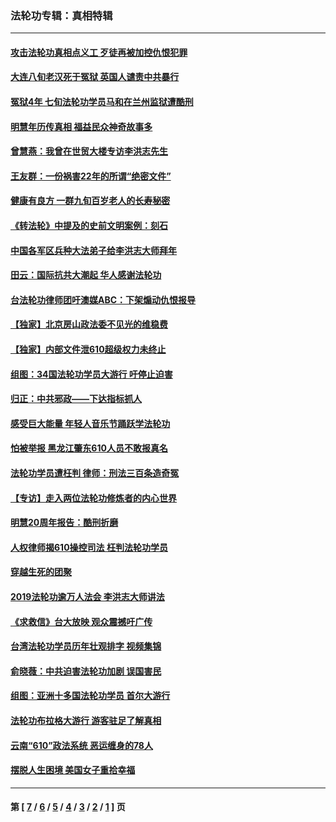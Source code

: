 ### 法轮功专辑：真相特辑
---
#### [攻击法轮功真相点义工 歹徒再被加控仇恨犯罪](../../pages/nf4389/n13601019.md?04030430) 
#### [大连八旬老汉死于冤狱 英国人谴责中共暴行](../../pages/nf4389/n13480118.md?04030430) 
#### [冤狱4年 七旬法轮功学员马和在兰州监狱遭酷刑](../../pages/nf4389/n13304688.md?04030430) 
#### [明慧年历传真相 福益民众神奇故事多](../../pages/nf4389/n13294545.md?04030430) 
#### [曾慧燕：我曾在世贸大楼专访李洪志先生](../../pages/nf4389/n12898729.md?04030430) 
#### [王友群：一份祸害22年的所谓“绝密文件”](../../pages/nf4389/n12871750.md?04030430) 
#### [健康有良方 一群九旬百岁老人的长寿秘密](../../pages/nf4389/n12847475.md?04030430) 
#### [《转法轮》中提及的史前文明案例：刻石](../../pages/nf4389/n12758577.md?04030430) 
#### [中国各军区兵种大法弟子给李洪志大师拜年](../../pages/nf4389/n12750047.md?04030430) 
#### [田云：国际抗共大潮起 华人感谢法轮功](../../pages/nf4389/n12357708.md?04030430) 
#### [台法轮功律师团吁澳媒ABC：下架煽动仇恨报导](../../pages/nf4389/n12279917.md?04030430) 
#### [【独家】北京房山政法委不见光的维稳费](../../pages/nf4389/n12031979.md?04030430) 
#### [【独家】内部文件泄610超级权力未终止](../../pages/nf4389/n12023895.md?04030430) 
#### [组图：34国法轮功学员大游行 吁停止迫害](../../pages/nf4389/n11492658.md?04030430) 
#### [归正：中共邪政——下达指标抓人](../../pages/nf4389/n11474770.md?04030430) 
#### [感受巨大能量 年轻人音乐节踊跃学法轮功](../../pages/nf4389/n11441981.md?04030430) 
#### [怕被举报 黑龙江肇东610人员不敢报真名](../../pages/nf4389/n11436499.md?04030430) 
#### [法轮功学员遭枉判 律师：刑法三百条造奇冤](../../pages/nf4389/n11433943.md?04030430) 
#### [【专访】走入两位法轮功修炼者的内心世界](../../pages/nf4389/n11415623.md?04030430) 
#### [明慧20周年报告：酷刑折磨](../../pages/nf4389/n11387954.md?04030430) 
#### [人权律师揭610操控司法 枉判法轮功学员](../../pages/nf4389/n11313370.md?04030430) 
#### [穿越生死的团聚](../../pages/nf4389/n11258922.md?04030430) 
#### [2019法轮功逾万人法会 李洪志大师讲法](../../pages/nf4389/n11265303.md?04030430) 
#### [《求救信》台大放映 观众震撼吁广传](../../pages/nf4389/n10922251.md?04030430) 
#### [台湾法轮功学员历年壮观排字 视频集锦](../../pages/nf4389/n10878789.md?04030430) 
#### [俞晓薇：中共迫害法轮功加剧 误国害民](../../pages/nf4389/n10859260.md?04030430) 
#### [组图：亚洲十多国法轮功学员 首尔大游行](../../pages/nf4389/n10781149.md?04030430) 
#### [法轮功布拉格大游行 游客驻足了解真相](../../pages/nf4389/n10749360.md?04030430) 
#### [云南“610”政法系统 恶运缠身的78人](../../pages/nf4389/n10747534.md?04030430) 
#### [摆脱人生困境 美国女子重拾幸福](../../pages/nf4389/n10688678.md?04030430) 

---
#### 第 [ [7](./7.md?04030430) / [6](./6.md?04030430) / [5](./5.md?04030430) / [4](./4.md?04030430) / [3](./3.md?04030430) / [2](./2.md?04030430) / [1](./1.md?04030430) ] 页
